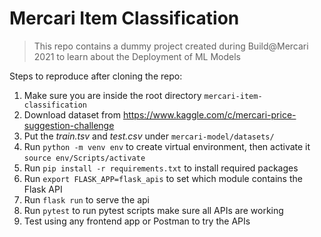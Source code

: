 # Mercari Item Classification

> This repo contains a dummy project created during Build@Mercari 2021
> to learn about the Deployment of ML Models

Steps to reproduce after cloning the repo:
1. Make sure you are inside the root directory `mercari-item-classification`
2. Download dataset from https://www.kaggle.com/c/mercari-price-suggestion-challenge
3. Put the *train.tsv* and *test.csv* under `mercari-model/datasets/`
4. Run `python -m venv env` to create virtual environment, then activate it `source env/Scripts/activate`
5. Run `pip install -r requirements.txt` to install required packages
6. Run `export FLASK_APP=flask_apis` to set which module contains the Flask API
7. Run `flask run` to serve the api
8. Run `pytest` to run pytest scripts make sure all APIs are working
9. Test using any frontend app or Postman to try the APIs